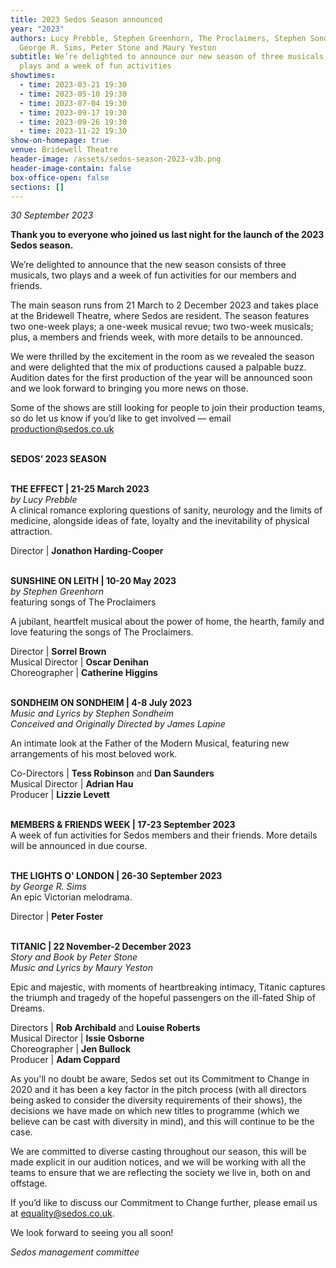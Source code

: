 ```yaml
---
title: 2023 Sedos Season announced
year: "2023"
authors: Lucy Prebble, Stephen Greenhorn, The Proclaimers, Stephen Sondheim,
  George R. Sims, Peter Stone and Maury Yeston
subtitle: We’re delighted to announce our new season of three musicals, two
  plays and a week of fun activities
showtimes:
  - time: 2023-03-21 19:30
  - time: 2023-05-10 19:30
  - time: 2023-07-04 19:30
  - time: 2023-09-17 19:30
  - time: 2023-09-26 19:30
  - time: 2023-11-22 19:30
show-on-homepage: true
venue: Bridewell Theatre
header-image: /assets/sedos-season-2023-v3b.png
header-image-contain: false
box-office-open: false
sections: []
---
```

*30 September 2023*

**Thank you to everyone who joined us last night for the launch of the 2023 Sedos season.** 

We’re delighted to announce that the new season consists of three musicals, two plays and a week of fun activities for our members and friends.

The main season runs from 21 March to 2 December 2023 and takes place at the Bridewell Theatre, where Sedos are resident. The season features two one-week plays; a one-week musical revue; two two-week musicals; plus, a members and friends week, with more details to be announced.

We were thrilled by the excitement in the room as we revealed the season and were delighted that the mix of productions caused a palpable buzz. Audition dates for the first production of the year will be announced soon and we look forward to bringing you more news on those.

Some of the shows are still looking for people to join their production teams, so do let us know if you’d like to get involved — email [production@sedos.co.uk](mailto:production@sedos.co.uk)

\
**SEDOS’ 2023 SEASON**

\
**THE EFFECT | 21-25 March 2023**\
*by Lucy Prebble*\
A clinical romance exploring questions of sanity, neurology and the limits of medicine, alongside ideas of fate, loyalty and the inevitability of physical attraction.

Director | **Jonathon Harding-Cooper**  

\
**SUNSHINE ON LEITH | 10-20 May 2023**\
*by Stephen Greenhorn*\
featuring songs of The Proclaimers

A jubilant, heartfelt musical about the power of home, the hearth, family and love featuring the songs of The Proclaimers.

Director | **Sorrel Brown**\
Musical Director | **Oscar Denihan**\
Choreographer | **Catherine Higgins** 

\
**SONDHEIM ON SONDHEIM | 4-8 July 2023**\
*Music and Lyrics by Stephen Sondheim*\
*Conceived and Originally Directed by James Lapine*

An intimate look at the Father of the Modern Musical, featuring new arrangements of his most beloved work.

Co-Directors |  **Tess Robinson** and **Dan Saunders**\
Musical Director | **Adrian Hau**\
Producer | **Lizzie Levett**

\
**MEMBERS & FRIENDS WEEK | 17-23 September 2023**\
A week of fun activities for Sedos members and their friends. More details will be announced in due course. 

\
**THE LIGHTS O' LONDON | 26-30 September 2023**\
*by George R. Sims*\
An epic Victorian melodrama.

Director | **Peter Foster**

\
**TITANIC | 22 November-2 December 2023**\
*Story and Book by Peter Stone*\
*Music and Lyrics by Maury Yeston*

Epic and majestic, with moments of heartbreaking intimacy, Titanic captures the triumph and tragedy of the hopeful passengers on the ill-fated Ship of Dreams.

Directors | **Rob Archibald** and **Louise Roberts**\
Musical Director | **Issie Osborne** \
Choreographer | **Jen Bullock**\
Producer | **Adam Coppard** 

As you'll no doubt be aware, Sedos set out its Commitment to Change in 2020 and it has been a key factor in the pitch process (with all directors being asked to consider the diversity requirements of their shows), the decisions we have made on which new titles to programme (which we believe can be cast with diversity in mind), and this will continue to be the case.

We are committed to diverse casting throughout our season, this will be made explicit in our audition notices, and we will be working with all the teams to ensure that we are reflecting the society we live in, both on and offstage. 

If you’d like to discuss our Commitment to Change further, please email us at [equality@sedos.co.uk](mailto:equality@sedos.co.uk). 

We look forward to seeing you all soon!

*Sedos management committee*